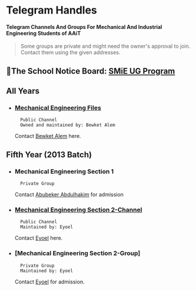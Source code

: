 # Telegram Handles
#### Telegram Channels And Groups For Mechanical And Industrial Engineering Students of AAiT
> Some groups are private and might need the owner's approval to join. Contact them using the given addresses.

## 📌The School Notice Board: [SMiE UG Program](https://t.me/joinSMiE) 

## All Years
  - ###    [Mechanical Engineering Files](https://t.me/mechanicalengineeringfiles)
          Public Channel
          Owned and maintained by: Bewket Alem
    Contact [Bewket Alem](https://t.me/bewale) here.
## Fifth Year (2013 Batch)
  - ###    Mechanical Engineering Section 1
          Private Group
    Contact [Abubeker Abdulhakim](https://t.me/abuabulkhase) for admission
  - ###    [Mechanical Engineering Section 2-Channel](https://t.me/mech_sec_2_info_center)
          Public Channel
          Maintained by: Eyoel
    Contact [Eyoel](https://t.me/birhanetinsae20) here.
  - ###    [Mechanical Engineering Section 2-Group]
          Private Group
          Maintained by: Eyoel
    Contact [Eyoel](https://t.me/birhanetinsae20) for admission.
